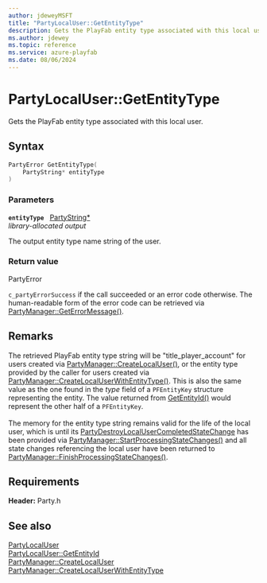 ```yaml
---
author: jdeweyMSFT
title: "PartyLocalUser::GetEntityType"
description: Gets the PlayFab entity type associated with this local user.
ms.author: jdewey
ms.topic: reference
ms.service: azure-playfab
ms.date: 08/06/2024
---
```


# PartyLocalUser::GetEntityType  

Gets the PlayFab entity type associated with this local user.  

## Syntax  
  
```cpp
PartyError GetEntityType(  
    PartyString* entityType  
)  
```  
  
### Parameters  
  
**`entityType`** &nbsp; [PartyString*](../../../typedefs.md)  
*library-allocated output*  
  
The output entity type name string of the user.  
  
  
### Return value  
PartyError
  
```c_partyErrorSuccess``` if the call succeeded or an error code otherwise. The human-readable form of the error code can be retrieved via [PartyManager::GetErrorMessage()](../../PartyManager/methods/partymanager_geterrormessage.md).
  
## Remarks  
  
The retrieved PlayFab entity type string will be "title_player_account" for users created via [PartyManager::CreateLocalUser()](../../PartyManager/methods/partymanager_createlocaluser.md), or the entity type provided by the caller for users created via [PartyManager::CreateLocalUserWithEntityType()](../../PartyManager/methods/partymanager_createlocaluserwithentitytype.md). This is also the same value as the one found in the *type* field of a ```PFEntityKey``` structure representing the entity. The value returned from [GetEntityId()](partylocaluser_getentityid.md) would represent the other half of a ```PFEntityKey```. <br /><br /> The memory for the entity type string remains valid for the life of the local user, which is until its [PartyDestroyLocalUserCompletedStateChange](../../../structs/partydestroylocalusercompletedstatechange.md) has been provided via [PartyManager::StartProcessingStateChanges()](../../PartyManager/methods/partymanager_startprocessingstatechanges.md) and all state changes referencing the local user have been returned to [PartyManager::FinishProcessingStateChanges()](../../PartyManager/methods/partymanager_finishprocessingstatechanges.md).
  
## Requirements  
  
**Header:** Party.h
  
## See also  
[PartyLocalUser](../partylocaluser.md)  
[PartyLocalUser::GetEntityId](partylocaluser_getentityid.md)  
[PartyManager::CreateLocalUser](../../PartyManager/methods/partymanager_createlocaluser.md)  
[PartyManager::CreateLocalUserWithEntityType](../../PartyManager/methods/partymanager_createlocaluserwithentitytype.md)
  
  
